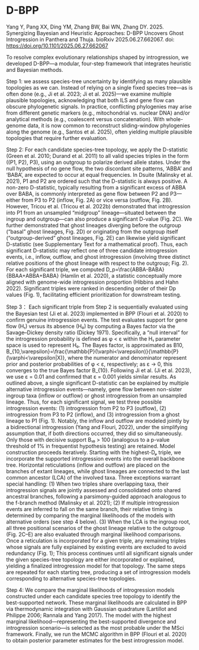 # D-BPP

Yang Y, Pang XX, Ding YM, Zhang BW, Bai WN, Zhang DY. 2025. Synergizing Bayesian and Heuristic Approaches: D-BPP Uncovers Ghost Introgression in Panthera and Thuja. bioRxiv 2025.06.27.662067. doi: https://doi.org/10.1101/2025.06.27.662067

To resolve complex evolutionary relationships shaped by introgression, we developed D-BPP—a modular, four-step framework that integrates heuristic and Bayesian methods. 

Step 1:
we assess species-tree uncertainty by identifying as many plausible topologies as we can. Instead of relying on a single fixed species tree—as is often done (e.g., Ji et al. 2023; Ji et al. 2025)—we examine multiple plausible topologies, acknowledging that both ILS and gene flow can obscure phylogenetic signals. In practice, conflicting phylogenies may arise from different genetic markers (e.g., mitochondrial vs. nuclear DNA) and/or analytical methods (e.g., coalescent versus concatenation). With whole-genome data, it is now common to reconstruct sliding-window phylogenies along the genome (e.g., Santos et al. 2025), often yielding multiple plausible topologies that require further evaluation.

Step 2:
For each candidate species-tree topology, we apply the D-statistic (Green et al. 2010; Durand et al. 2011) to all valid species triples in the form ((P1, P2), P3), using an outgroup to polarize derived allele states. Under the null hypothesis of no gene flow, the two discordant site patterns, ‘ABBA’ and ‘BABA’, are expected to occur at equal frequencies. In Dsuite (Malinsky et al. 2021), P1 and P2 are ordered such that the D-statistic is always positive. A non-zero D-statistic, typically resulting from a significant excess of ABBA over BABA, is commonly interpreted as gene flow between P2 and P3—either from P3 to P2 (inflow, Fig. 2A) or vice versa (outflow, Fig. 2B). However, Tricou et al. (Tricou et al. 2022b) demonstrated that introgression into P1 from an unsampled “midgroup” lineage—situated between the ingroup and outgroup—can also produce a significant D-value (Fig. 2C). We further demonstrated that ghost lineages diverging before the outgroup (“basal” ghost lineages, Fig. 2D) or originating from the outgroup itself (“outgroup-derived” ghost lineages, Fig. 2E) can likewise yield significant D-statistic (see Supplementary Text for a mathematical proof). Thus, each significant D-statistic may reflect one of three candidate introgression events, i.e., inflow, outflow, and ghost introgression (involving three distinct relative positions of the ghost lineage with respect to the outgroup; Fig. 2). For each significant triple, we computed D_p=\frac{ABBA-BABA}{BBAA+ABBA+BABA} (Hamlin et al. 2020), a statistic conceptually more aligned with genome-wide introgression proportion (Hibbins and Hahn 2022). Significant triples were ranked in descending order of their Dp values (Fig. 1), facilitating efficient prioritization for downstream testing.

Step 3：
Each significant triple from Step 2 is sequentially evaluated using the Bayesian test (Ji et al. 2023) implemented in BPP (Flouri et al. 2020) to confirm genuine introgression events. The test evaluates support for gene flow (H₁) versus its absence (H₀) by computing a Bayes factor via the Savage–Dickey density ratio (Dickey 1971). Specifically, a “null interval” for the introgression probability is defined as φ < ε within the H₁ parameter space is used to represent H₀. The Bayes factor, is approximated as B10, B_{10,\varepsilon}=\frac{\mathbb{P}(\varphi<\varepsilon)}{\mathbb{P}(\varphi<\varepsilon|X)}, where the numerator and denominator represent prior and posterior probabilities of φ < ε, respectively; as ε → 0, this converges to the true Bayes factor B_{10}. Following Ji et al. (Ji et al. 2023), we use ε = 0.01 and confirmed that ε = 0.001 yields similar results. As outlined above, a single significant D-statistic can be explained by multiple alternative introgression events—namely, gene flow between non-sister ingroup taxa (inflow or outflow) or ghost introgression from an unsampled lineage. Thus, for each significant signal, we test three possible introgression events: (1) introgression from P2 to P3 (outflow), (2) introgression from P3 to P2 (inflow), and (3) introgression from a ghost lineage to P1 (Fig. 1). Notably, the inflow and outflow are modeled jointly by a bidirectional introgression (Yang and Flouri, 2022), under the simplifying assumption that, if both directions occurred, they did so simultaneously. Only those with decisive support B₁₀ > 100 (analogous to a p-value threshold of 1% in frequentist hypothesis testing) are retained. 
Model construction proceeds iteratively. Starting with the highest-Dₚ triple, we incorporate the supported introgression events into the overall backbone tree. Horizontal reticulations (inflow and outflow) are placed on the branches of extant lineages, while ghost lineages are connected to the last common ancestor (LCA) of the involved taxa. Three exceptions warrant special handling: (1) When two triples share overlapping taxa, their introgression signals are jointly assessed and consolidated onto shared ancestral branches, following a parsimony-guided approach analogous to the f-branch method (Malinsky et al. 2021); (2) If multiple introgression events are inferred to fall on the same branch, their relative timing is determined by comparing the marginal likelihoods of the models with alternative orders (see step 4 below). (3) When the LCA is the ingroup root, all three positional scenarios of the ghost lineage relative to the outgroup (Fig. 2C–E) are also evaluated through marginal likelihood comparisons. Once a reticulation is incorporated for a given triple, any remaining triples whose signals are fully explained by existing events are excluded to avoid redundancy (Fig. 1); This process continues until all significant signals under the given species-tree topology are either incorporated or explained, yielding a finalized introgression model for that topology. The same steps are repeated for each starting tree, producing a set of introgression models corresponding to alternative species-tree topologies.

Step 4:
We compare the marginal likelihoods of introgression models constructed under each candidate species tree topology to identify the best-supported network. These marginal likelihoods are calculated in BPP via thermodynamic integration with Gaussian quadrature (Lartillot and Philippe 2006; Rannala and Yang 2017). The model with the highest marginal likelihood—representing the best-supported divergence and introgression scenario—is selected as the most probable under the MSci framework. Finally, we run the MCMC algorithm in BPP (Flouri et al. 2020) to obtain posterior parameter estimates for the best introgression model.


